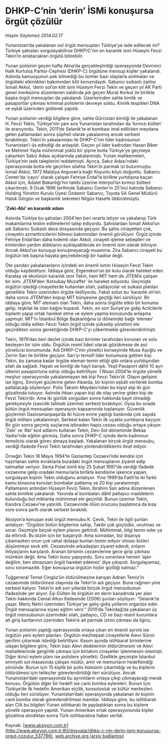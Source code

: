 # DHKP-C’nin ‘derin’ İSMi konuşursa örgüt çözülür

*Haşim Söylemez 2014.02.17*

<div class="pNewsDetailMainContent ctx_content" itemprop="articleBody">
 <p>
  Yunanistan’da yakalanan sol örgüt mensupları Türkiye’ye iade edilecek mi? Türkiye şahısları sorgulayabilirse DHKP/C’nin en karanlık ismi Hüseyin Fevzi Tekin’in anlatacakları örgütü bitirebilir.
 </p>
 <p>
  Yunan polisinin geçen hafta Atina’da gerçekleştirdiği operasyonda Devrimci Halk Kurtuluş Partisi-Cephesi (DHKP-C) örgütüne mensup kişiler yakalandı. Aslında kamuoyunun pek bilmediği bu isimler bazı olaylarla anılmaları ve örgütteki etkinlikleri bakımından kilit konumdaydı. Sabancı suikastı zanlısı İsmail Akkol, ‘derin sol’un kilit ismi Hüseyin Fevzi Tekin ve geçen yıl AK Parti genel merkezine düzenlenen saldırıda adı geçen Murat Korkut ile birlikte başka örgüt mensupları da yakalandı. Üzerlerinden sahte kimlik ve pasaportlar çıkması kriminal polislerini devreye soktu. Kimlik tespitleri DNA ve eşkâl üzerinden gidilerek yapıldı.
  <p>
   Yunan polisinin verdiği bilgilere göre, sahte Gürcistan kimliği ile yakalanan H. Fevzi Tekin, Türkiye’nin yanı sıra Yunanistan tarafından da ‘kırmızı bülten’ ile aranıyordu. Tekin, 2011’de Selanik’te el bombası imal edilirken meydana gelen patlamadan sonra şüpheli olarak yakalanmış ancak serbest bırakılmıştı. Tekin’in yakalanması ile DHKP-C’nin lider kadrosunun Yunanistan’ı üs edindiği de anlaşıldı. Geçen yıl lider kadrodan Hasan Biber ve Mehmet Yayla mühimmat yüklü bir şişme botla Türkiye’ye geçmeye çalışırken Sakız Adası açıklarında yakalanmıştı. Yunan mahkemeleri, Türkiye’nin iade taleplerini reddetmişti. Ayrıca, Sakız Adası’ndaki operasyonda botta ele geçirilen silahta Tekin’in parmak izi bulunmuştu. İsmail Akkol, 1972 Malatya Arguvan’a bağlı Koyunlu köyü doğumlu. Sabancı Center’da ‘çaycı’ olarak çalışan Fehriye Erdal’la birlikte yurtdışına kaçan Akkol için, Adalet Bakanlığı’nın talebi üzerine Interpol’ün kırmızı bülteni çıkarılmıştı. 9 Ocak 1996 tarihinde Sabancı Center’ın 25’inci katında Sabancı Holding Yönetim Kurulu Üyesi Özdemir Sabancı, Toyota SA Genel Müdürü Haluk Görgün ve başkanlık sekreteri Nilgün Hasefe öldürülmüştü.
   <p>
    <span>
     <strong>
      ‘Zeki-Abi’ en karanlık adam
     </strong>
    </span>
    <p>
     Aslında Türkiye bu şahısları 2004’ten beri ısrarla istiyor ve yakalanıp Türk makamlarına teslim edilmelerini talep ediyordu. Şahıslardan İsmail Akkol’un adı Sabancı Suikastı dava dosyasında geçiyor. Bu şahıs cinayetten çok, cinayetin azmettiricilerini bilmesi bakımından önemli görülüyor. Örgüt içinde Fehriye Erdal’dan daha kıdemli olan Akkol, cinayeti işleme sebepleri ve kimlerden yardım aldıklarını açıklayabilecek en önemli isim olarak biliniyor. Ancak Akkol’un konuşup konuşmayacağı muamma. Zira Sabancı cinayeti bu örgütün tek başına hayata geçirebileceği bir hadise değil.
     <p>
      Öte yandan yakalananların içindeki en önemli ismin Hüseyin Fevzi Tekin olduğu kaydediliyor. İddiaya göre, Ergenekon’un bir kolu olarak hareket eden Karataş ve ekolünün karanlık ismi Tekin, hem MİT hem de JİTEM’e çalışan bir isim. JİTEM’den ‘Astsubay Muzaffer’ ile hareket ediyordu. Geçmişte örgütün işlediği cinayetlerde kullanılan silah, patlayıcılar ve suikast planları genellikle Tekin üzerinden örgüte iletiliyordu. Fakat solun bu ‘karanlık eli’nin daha sonra JİTEM’den kopup MİT bünyesine geçtiği ileri sürülüyor. Bir iddiaya göre, MİT elemanı olan Tekin, daha sonra örgütte etkin bir konuma gelip, teşkilat ile olan bağını kopardı. Tekin, en son Suriye’ye gidip Acilcilerle toplantı yapıp ortak hareket etme ve eylem yapma konusunda anlaşma yapmıştı. MİT’in İstanbul Bölge Başkanlığına (o dönemde) bağlı ‘eleman’ olduğu iddia edilen Fevzi Tekin örgüt içinde yükselip yönetimi ele geçirdikten sonra gerektiğinde DHKP-C’yi çökertmekle görevlendirilmişti.
      <p>
       Tekin, 1979’dan beri devlet içinde bazı birimler tarafından korunan ve solu besleyen bir isim oldu. Örgütün resmî lideri olarak gözükmese de asıl yöneticisi konumunda. Adı DHKP-C’nin yönetici konseyinde Musa Aşoğlu ve Zerrin Sarı ile birlikte geçiyor. Sarı’yı temsilî lider konumuna getiren kişi. Tekin, bu zamana kadar örgüte eleman temin ettiği gibi onlara yurtdışından silah da sağladı. Hayatı ve kimliği de hayli karışık. Yeşil Pasaport dâhil 10 ayrı ülkenin pasaportuna sahip olduğu belirtiliyor. 1 Nisan 2004’te örgüte yönelik meşhur operasyonda yakalanmayan tek kişi Fevzi Tekin’di. Olayın gelişimi ise ilginç. Emniyet güçlerine gelen ihbarda, bir kişinin eşkâli verilerek bomba patlatacağı söyleniyor. Polis Taksim Meydanı’ndan bu kişiyi alıp iki gün gözaltında tutuyor. Aslında ihbarı yapan kişi de olay yerine giden kişi de Fevzi Tekin’dir. Ama iki günlük sorgudan sonra hakkında kayıt olmadığı gerekçesiyle (savcılık talimatı üzerine) serbest bırakılıyor. Oysa bu sırada bütün örgüt mensupları operasyon kapsamında toplanıyor. Güvenlik güçlerinin Gaziosmanpaşa’da iki hücre evine yaptığı baskında çok sayıda örgüt militanı yakalanmıştı. Serbest kalan Tekin ilk uçakla yurtdışına kaçıyor. Bir gün sonra geçmiş suçlarına istinaden hapis cezası olduğu ortaya çıkıyor. ‘Zeki’ ve ‘Abi’ kod adlarını kullanan Tekin, Dev-Sol döneminde Bekaa Vadisi’nde eğitim görmüş. Daha sonra DHKP-C içinde derin kadronun temsilcisi olarak görev almaya başladı. Yakalanan birçok örgüt mensubu, verdiği ifadede Fevzi Tekin tarafından yönlendirildiklerini itiraf ediyor.
       <p>
        Örneğin Tekin 18 Mayıs 1994’te Gaziantep Cezaevi’nde kendisi için hazırlanan sahte evraklarla buradaki örgüt mensuplarını ziyaret edip talimatlar veriyor. Sema Polat isimli kişi 25 Şubat 1997’de verdiği ifadede cezaevine gelip oradaki memurlarla birlikte kendisine işkence yapan, sorgulayan kişinin Tekin olduğunu anlatıyor. Yine 1999’da Fatih’te iki farklı kamu binasına konulan bombalar patlamış ve 20 kişi yaralanmıştı. Patlamanın ardından Hüseyin Fevzi Tekin, İbrahim Sarı adına düzenlenen sahte kimlikle yakalandı. Yanında el bombaları dâhil patlayıcı maddelerin bulunduğu bol miktarda mühimmat ele geçirildi. Bunun üzerine Tekin, Kandıra Cezaevi’ne yatırıldı. Cezaevinde ölüm orucunu başlatınca da kısa süre sonra şartlı olarak serbest bırakıldı.
        <p>
         Aksiyon’a konuşan eski örgüt mensubu K. Çevik, Tekin ile ilgili şunları anlatıyor: “Örgütün bütün bilgilerine sahip. Takibi çok güçlüdür, unutmaz ve sorar. Geçmişte birçok eylem planını getirirdi. Mühimmat, bilgi temin eder ya da ettirirdi. Bu bizim için bir başarıydı. Ama sonradan, biz dışarıya çıkamazken onun çok rahat dolaşıp bunları temin ediyor olması bizleri düşünmeye sevk etti. Cezaevinde arkadaşları ziyaret ederdi, onların ihtiyaçlarını karşılardı. Aranan birisinin cezaevlerine gece girip çıkması mümkün değil. Ama Tekin bunu yapıyordu. Soru soranlara hemen ‘ajan değilim, ben olmazsam örgüt hareket edemez’ diye çıkışırdı. Sorgulayamaz, soru soramazdık. Eğer konuşursa örgütün hiçbir gizliliği kalmaz.”
         <p>
          Tuğgeneral Temel Cingöz’ün öldürülmesine karışan Adnan Temiz’in cezaevinde öldürülmesi olayında da Tekin’in adı geçiyor. Buna rağmen yine serbest kalıyor. Tekin’in adı son yıllarda birçok örgüt mensubunun ifadesinde yer alıyor. Eşi Gülten ile örgütün en derin kanadında yer alan Tekin hakkında Cemal Altun ifadesinde (2006) şunları söylüyor: “Selanik’te yaşar. Meriç Nehri üzerinden Türkiye’ye geliş-gidiş yollarını organize eder. Örgüt mensuplarına siyasi eğitim verir.” 2010’da Tekirdağ’da yakalanan üç örgüt mensubunun üzerindeki silah, patlayıcı, CD ve bazı resmî kurumlara ait giriş kartlarının üzerinden Tekin’e ait parmak izinin çıkması da ilginç.
          <p>
           Yunan polisinin yaptığı operasyonda ortaya çıkan en önemli ayrıntı ise örgütün yeni eylem planları. Örgütün mezhepsel cinayetlerle Alevi-Sünni gerilimi çıkarmak istediği belirtiliyor. Kasım ayında istihbarat birimlerine ulaşan bilgilere göre, Tekin bazı Alevi dedelerinin öldürülmesini ve Alevi mahallelerinde gerginlik çıkması için birtakım cinayetler işlenmesini istemişti. Diğer ikinci eylem planı ise polislere yönelikti. Özellikle geçmişte İstanbul emniyeti sol masasında çalışan müdür, amir ve memurların hedeflendiği yönünde. Bunun için 15 kişilik bir polis listesinin çıkartıldığı ve bu kişilerin öldürülmesi için tetikçiler görevlendirildiği ileri sürülüyor. Ancak Yunanistan’daki operasyonda bu ayrıntıların ortaya çıkıp çıkmayacağı merak konusu. Örgütün diğer bir hedefi ise canlı bomba eylemleri. Bunun için Türkiye’de ilk hedefin Amerikan elçilik, konsolosluk ve kültür merkezleri olduğu ileri sürülüyor. Yunanistan’daki operasyonda yakalanan iki kişinin canlı bomba olarak görevlendirilmesi manidar. İddiaya göre, bu istihbaratı alan CIA bu bilgileri Yunan istihbaratı ile paylaştıktan sonra bu kişilere yönelik operasyon yapıldı. Yunan-Amerikan ortak operasyonunda kişiler gözaltına alındıktan sonra Türk istihbaratına haber verildi.
          </p>
         </p>
        </p>
       </p>
      </p>
     </p>
    </p>
   </p>
  </p>
 </p>
</div>


Kaynak: [www.aksiyon.com.tr](http://www.aksiyon.com.tr:80/dosyalar/dhkp-c-nin-derin-ismi-konusursa-orgut-cozulur_537796), [web.archive.org (arşiv bağlantısı)](http://web.archive.org/web/20151102030227/http://www.aksiyon.com.tr:80/dosyalar/dhkp-c-nin-derin-ismi-konusursa-orgut-cozulur_537796)
